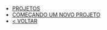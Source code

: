 - [PROJETOS](projects/2-projects?id=projetos)
- [COMEÇANDO UM NOVO PROJETO](projects/2-1-new-projects?id=starting-new-projects)
- [< VOLTAR](/README?id=introdução)

